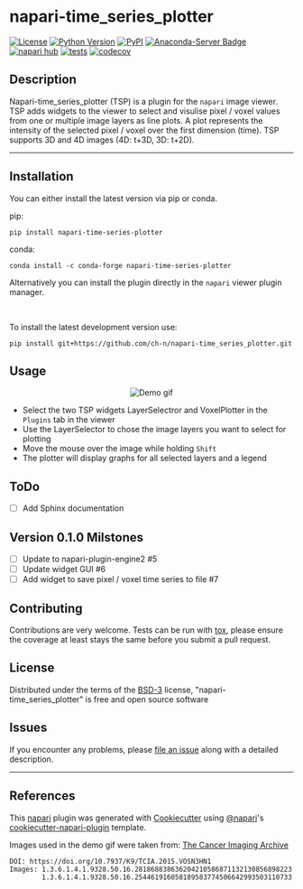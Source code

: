 # napari-time_series_plotter

[![License](https://img.shields.io/pypi/l/napari-time_series_plotter.svg?color=green)](https://github.com/ch-n/napari-time_series_plotter/raw/main/LICENSE)
[![Python Version](https://img.shields.io/pypi/pyversions/napari-time_series_plotter.svg?color=green)](https://python.org)
[![PyPI](https://img.shields.io/pypi/v/napari-time_series_plotter.svg?color=green)](https://pypi.org/project/napari-time_series_plotter)
[![Anaconda-Server Badge](https://anaconda.org/conda-forge/napari-time-series-plotter/badges/version.svg)](https://anaconda.org/conda-forge/napari-time-series-plotter)
[![napari hub](https://img.shields.io/endpoint?url=https://api.napari-hub.org/shields/napari-time-series-plotter)](https://napari-hub.org/plugins/napari-time-series-plotter)
[![tests](https://github.com/ch-n/napari-time_series_plotter/workflows/tests/badge.svg)](https://github.com/ch-n/napari-time_series_plotter/actions)
[![codecov](https://codecov.io/gh/ch-n/napari-time_series_plotter/branch/main/graph/badge.svg)](https://codecov.io/gh/ch-n/napari-time_series_plotter)


## Description
Napari-time_series_plotter (TSP) is a plugin for the `napari` image viewer. TSP adds widgets to the viewer to select and visulise pixel / voxel values from one or multiple image layers as line plots. A plot represents the intensity of the selected pixel / voxel over the first dimension (time). TSP supports 3D and 4D images (4D: t+3D, 3D: t+2D).

----------------------------------

## Installation
You can either install the latest version via pip or conda.

pip:

    pip install napari-time-series-plotter

conda:

    conda install -c conda-forge napari-time-series-plotter


Alternatively you can install the plugin directly in the `napari` viewer plugin manager.

<br>

To install the latest development version use:

    pip install git+https://github.com/ch-n/napari-time_series_plotter.git

## Usage
<p align="center">
  <img src="https://github.com/ch-n/napari-time_series_plotter/raw/main/napari-time_series_plotter_demo.gif" alt="Demo gif" />
</p>
    
- Select the two TSP widgets LayerSelectror and VoxelPlotter in the `Plugins` tab in the viewer
- Use the LayerSelector to chose the image layers you want to select for plotting
- Move the mouse over the image while holding `Shift`
- The plotter will display graphs for all selected layers and a legend

## ToDo
- [ ] Add Sphinx documentation

## Version 0.1.0 Milstones
- [ ] Update to napari-plugin-engine2 #5
- [ ] Update widget GUI #6
- [ ] Add widget to save pixel / voxel time series to file #7

## Contributing

Contributions are very welcome. Tests can be run with [tox], please ensure
the coverage at least stays the same before you submit a pull request.

## License

Distributed under the terms of the [BSD-3] license,
"napari-time_series_plotter" is free and open source software

## Issues

If you encounter any problems, please [file an issue] along with a detailed description.

--------------

## References
This [napari] plugin was generated with [Cookiecutter] using [@napari]'s [cookiecutter-napari-plugin] template.

Images used in the demo gif were taken from: [The Cancer Imaging Archive] <br>

    DOI: https://doi.org/10.7937/K9/TCIA.2015.VOSN3HN1
    Images: 1.3.6.1.4.1.9328.50.16.281868838636204210586871132130856898223
            1.3.6.1.4.1.9328.50.16.254461916058189583774506642993503110733

[The Cancer Imaging Archive]: https://www.cancerimagingarchive.net/
[napari]: https://github.com/napari/napari
[Cookiecutter]: https://github.com/audreyr/cookiecutter
[@napari]: https://github.com/napari
[MIT]: http://opensource.org/licenses/MIT
[BSD-3]: http://opensource.org/licenses/BSD-3-Clause
[GNU GPL v3.0]: http://www.gnu.org/licenses/gpl-3.0.txt
[GNU LGPL v3.0]: http://www.gnu.org/licenses/lgpl-3.0.txt
[Apache Software License 2.0]: http://www.apache.org/licenses/LICENSE-2.0
[Mozilla Public License 2.0]: https://www.mozilla.org/media/MPL/2.0/index.txt
[cookiecutter-napari-plugin]: https://github.com/napari/cookiecutter-napari-plugin

[file an issue]: https://github.com/ch-n/napari-time_series_plotter/issues

[napari]: https://github.com/napari/napari
[tox]: https://tox.readthedocs.io/en/latest/
[pip]: https://pypi.org/project/pip/
[PyPI]: https://pypi.org/
